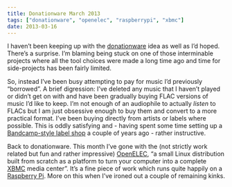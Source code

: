 ```yaml
---
title: Donationware March 2013
tags: ["donationware", "openelec", "raspberrypi", "xbmc"]
date: 2013-03-16
---
```


I haven’t been keeping up with the [donationware](/post/20532949171/donationware) idea as well as I’d hoped. There’s a surprise. I’m blaming being stuck on one of those interminable projects where all the tool choices were made a long time ago and time for side-projects has been fairly limited.

So, instead I’ve been busy attempting to pay for music I’d previously “borrowed”. A brief digression: I’ve deleted any music that I haven’t played or didn’t get on with and have been gradually buying FLAC versions of music I’d like to keep. I’m not enough of an audiophile to actually _listen_ to FLACs but I am just obsessive enough to buy them and convert to a more practical format. I’ve been buying directly from artists or labels where possible. This is oddly satisfying and - having spent some time setting up a [Bandcamp-style label shop](http://shop.unchartedaudio.com/) a couple of years ago - rather instructive.

Back to donationware. This month I’ve gone with the (not strictly work related but fun and rather impressive) [OpenELEC](http://www.openelec.tv/), “a small Linux distribution built from scratch as a platform to turn your computer into a complete [XBMC](http://xbmc.org/) media center”. It’s a fine piece of work which runs quite happily on a [Raspberry Pi](http://www.raspberrypi.org/). More on this when I’ve ironed out a couple of remaining kinks.
